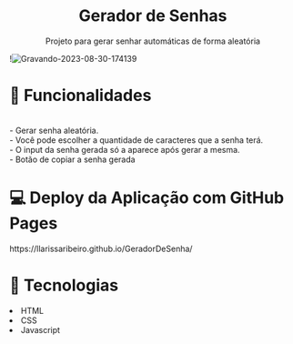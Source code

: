 <h1 align='center'>Gerador de Senhas</h1>

<p align="center">Projeto para gerar senhar automáticas de forma aleatória</p>

!![Gravando-2023-08-30-174139](https://github.com/llarissaribeiro/GeradorDeSenha/assets/118293780/9bdaffe0-7af5-4ced-9f2b-969b907fa0b9)

<h1>🧮 Funcionalidades</h1>
<br> - Gerar senha aleatória.
<br> - Você pode escolher a quantidade de caracteres que a senha terá.
<br> - O input da senha gerada só a aparece após gerar a mesma. 
<br> - Botão de copiar a senha gerada

<h1>💻 Deploy da Aplicação com GitHub Pages</h1>
https://llarissaribeiro.github.io/GeradorDeSenha/

<h1>🚀 Tecnologias</h1>
<li>HTML</li>
<li>CSS</li>
<li>Javascript</li>
